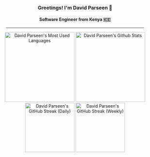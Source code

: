 <div align="center">

### Greetings! I'm David Parseen 🚀

#### Software Engineer from Kenya 🇰🇪

<hr width="90.5%"/>

<img height="230" src="https://github-readme-stats-1c31.vercel.app/api/top-langs/?username=parseen254&layout=compact&hide_border=true&hide=solidity,ruby,php,scss,vue,html,handlebars,rust&langs_count=10&size_weight=0.5&count_weight=0.5&card_width=430" alt="David Parseen's Most Used Languages" />
<img height="230" src="https://github-readme-stats-1c31.vercel.app/api/?username=parseen254&layout=compact&hide_border=true&hide=stars,contribs&show=reviews,prs_merged,prs_merged_percentage&show_icons=true&rank_icon=github&custom_title=David%20Parseen's%20Github%20Stats&card_width=300#gh-light-mode-only" alt="David Parseen's Github Stats" />

<img height="163" src="https://github-readme-streak-stats-nine-wine.vercel.app/?user=parseen254&hide_border=true&mode=daily&card_width=550" alt="David Parseen's GitHub Streak (Daily)" />
<img height="163" src="https://github-readme-streak-stats-nine-wine.vercel.app/?user=parseen254&hide_border=true&mode=weekly&card_width=550" alt="David Parseen's GitHub Streak (Weekly)" />



</div>
